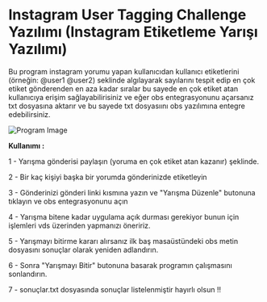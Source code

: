 # Instagram User Tagging Challenge Yazılımı (Instagram Etiketleme Yarışı Yazılımı)
Bu program instagram yorumu yapan kullanıcıdan  kullanıcı etiketlerini (örneğin: @user1 @user2) seklinde algılayarak sayılarını tespit edip en çok etiket gönderenden en aza kadar sıralar bu sayede en çok etiket atan kullanıcıya erişim sağlayabilirisiniz ve eğer obs entegrasyonunu açarsanız txt dosyasına aktarır ve bu sayede txt dosyasıını obs yazılımına entegre edebilirsiniz.

![Program Image](https://imgur.com/download/lOjI5VN/)

**Kullanımı :**

1 - Yarışma gönderisi paylaşın (yoruma en çok etiket atan kazanır) şeklinde.

2 - Bir kaç kişiyi başka bir yorumda gönderinizde etiketleyin

3 - Gönderinizi gönderi linki kısmına yazın ve "Yarışma Düzenle" butonuna tıklayın ve obs entegrasyonunu açın

4 - Yarışma bitene kadar uygulama açık durması gerekiyor bunun için işlemleri vds üzerinden yapmanızı öneririz.

5 - Yarışmayı bitirme kararı alırsanız ilk baş masaüstündeki obs metin dosyasını sonuçlar olarak yeniden adlandırın.

6 - Sonra "Yarışmayı Bitir" butonuna basarak programın çalışmasını sonlandırın.

7 - sonuçlar.txt dosyasında sonuçlar listelenmiştir hayırlı olsun !!

